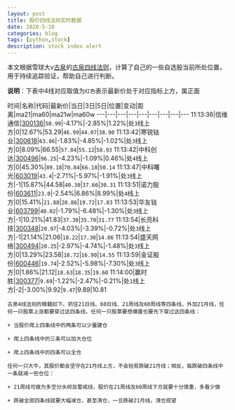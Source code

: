 ```yaml
---
layout: post
title: 股价四线法则实时数据
date: 2020-5-10
categories: blog
tags: [python,stock]
description: stock index alert
---
```



本文根据雪球大v[古泉](https://xueqiu.com/u/7148646888)的[古泉四线法则](https://xueqiu.com/7148646888/130498192)，计算了自己的一些自选股当前所处位置，用于持续追踪验证，帮助自己进行判断。

**说明**：下表中4线对应取值为`红色`表示最新价处于对应指标上方，属正面

时间|名称|代码|最新价|当日|3日|5日|位置|变动|距离|ma21|ma60|ma21w|ma60w
---|---|---|---|---|---|---|---|---
11:13:36|信维通信|[300136](https://xueqiu.com/S/SZ300136)|`50.99`|-4.17%|-2.85%|1.22%|处`3`线上方|0|12.67%|53.29|`46.99`|`44.07`|`38.90`
11:13:42|寒锐钴业|[300618](https://xueqiu.com/S/SZ300618)|`63.86`|-1.83%|-4.85%|-1.02%|处`3`线上方|0|8.09%|66.55|`57.04`|`55.12`|`58.93`
11:13:42|中科创达|[300496](https://xueqiu.com/S/SZ300496)|`96.25`|-4.23%|-1.09%|0.46%|处`4`线上方|0|45.30%|`89.18`|`70.84`|`66.18`|`50.14`
11:13:47|中科曙光|[603019](https://xueqiu.com/S/SH603019)|`43.4`|-2.71%|-5.97%|-1.91%|处`3`线上方|-1|15.87%|44.58|`40.30`|`37.66`|`30.31`
11:13:51|诺力股份|[603611](https://xueqiu.com/S/SH603611)|`23.0`|-2.54%|6.86%|8.99%|处`4`线上方|0|15.41%|`21.88`|`20.86`|`19.72`|`17.83`
11:13:53|华友钴业|[603799](https://xueqiu.com/S/SH603799)|`40.02`|-1.79%|-6.48%|-1.30%|处`3`线上方|-1|10.21%|41.83|`37.30`|`35.70`|`31.77`
11:13:54|长亮科技|[300348](https://xueqiu.com/S/SZ300348)|`20.97`|-4.03%|-3.39%|-0.72%|处`3`线上方|-1|21.14%|21.06|`18.22`|`17.30`|`14.06`
11:13:54|盛天网络|[300494](https://xueqiu.com/S/SZ300494)|`20.25`|-2.97%|-4.74%|-1.48%|处`3`线上方|0|13.29%|23.58|`18.72`|`16.90`|`14.55`
11:13:59|金证股份|[600446](https://xueqiu.com/S/SH600446)|`19.74`|-2.52%|-5.98%|-7.30%|处`3`线上方|0|1.86%|21.12|`18.63`|`18.35`|`19.60`
11:14:00|赢时胜|[300377](https://xueqiu.com/S/SZ300377)|`9.69`|-1.22%|-2.47%|-0.21%|处`1`线上方|-2|-3.00%|9.92|`9.47`|9.89|10.81

```
古泉4线法则的精髓如下。抓住21日线、60日线、21周线及60周线等四条线，外加21月线，任何一只股票上涨都要穿过这四条线，任何一只股票要想爆雷也要先下穿过这四条线：

+ 当股价爬上四条线中的两条可以少量建仓

+ 爬上四条线中的三条可以加大仓位

+ 爬上四条线中的四条可以全仓

任何一只大牛，其股价都会坚守在21月线上方，不会轻易跌破21月线；相反，每跌破四条线中一条就减一些仓位：

+ 21周线可做为多空分水岭及警戒线，股价在21周线及60周线下方就要十分慎重，多看少做

+ 跌破全部四条线就要大幅减仓，甚至清仓，一旦跌破21月线，清仓观望
```